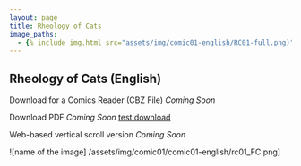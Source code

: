 ```yaml
---
layout: page
title: Rheology of Cats 
image_paths:
  - {% include img.html src="assets/img/comic01-english/RC01-full.png)" alt="front cover" %}
---
```

<div class="col-lg-12 text-center">
	<h2 class="section-heading text-uppercase">Rheology of Cats (English)</h2>
</div>

Download for a Comics Reader (CBZ File) *Coming Soon*

Download PDF *Coming Soon* <a id="raw-url" href="https://github.com/rheologycomics/rheologycomics.github.io/blob/landing-only/assets/img/comic01/comic01-english/RC01-full.png" title="Download" download>test download</a>

Web-based vertical scroll version *Coming Soon*

![name of the image] /assets/img/comic01/comic01-english/rc01_FC.png]
